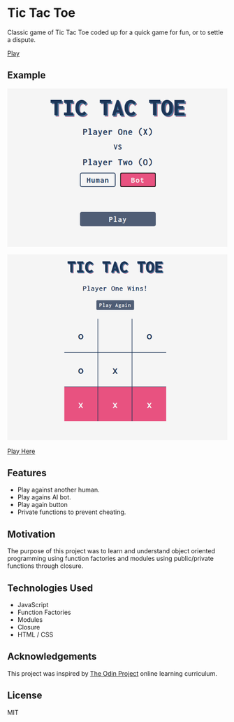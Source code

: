 
# Tic Tac Toe

Classic game of Tic Tac Toe coded up for a quick game for fun, or to settle a dispute.

[Play](https://jmilll.github.io/tic-tac-toe/)

## Example

![Home Page](assets/demo1.png)

![Winning](assets/demo2.png)

[Play Here](https://jmilll.github.io/tic-tac-toe/)

## Features

* Play against another human.
* Play agains AI bot.
* Play again button
* Private functions to prevent cheating.


## Motivation

The purpose of this project was to learn and understand object oriented programming using function factories and modules using public/private functions through closure.

## Technologies Used

* JavaScript
* Function Factories
* Modules
* Closure
* HTML / CSS

## Acknowledgements

This project was inspired by [The Odin Project](https://www.theodinproject.com/courses/javascript/lessons/tic-tac-toe-javascript) online learning curriculum.

## License

MIT